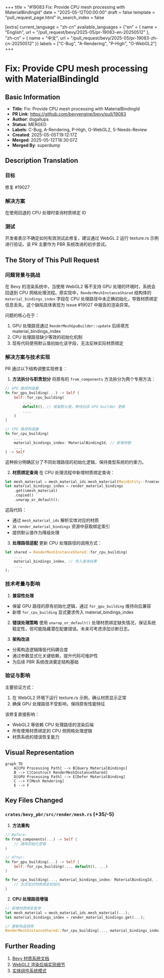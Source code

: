 +++
title = "#19083 Fix: Provide CPU mesh processing with MaterialBindingId"
date = "2025-05-12T00:00:00"
draft = false
template = "pull_request_page.html"
in_search_index = false

[extra]
current_language = "zh-cn"
available_languages = {"en" = { name = "English", url = "/pull_request/bevy/2025-05/pr-19083-en-20250512" }, "zh-cn" = { name = "中文", url = "/pull_request/bevy/2025-05/pr-19083-zh-cn-20250512" }}
labels = ["C-Bug", "A-Rendering", "P-High", "O-WebGL2"]
+++

# Fix: Provide CPU mesh processing with MaterialBindingId

## Basic Information
- **Title**: Fix: Provide CPU mesh processing with MaterialBindingId
- **PR Link**: https://github.com/bevyengine/bevy/pull/19083
- **Author**: dsgallups
- **Status**: MERGED
- **Labels**: C-Bug, A-Rendering, P-High, O-WebGL2, S-Needs-Review
- **Created**: 2025-05-05T19:12:17Z
- **Merged**: 2025-05-12T18:30:07Z
- **Merged By**: superdump

## Description Translation
### 目标
修复 #19027

### 解决方案
在使用回退的 CPU 处理时查询材质绑定 ID

### 测试
开发者表示不确定如何有效测试此修复，建议通过 WebGL 2 运行 texture.rs 示例进行验证。该 PR 主要作为 PBR 系统改进的初步尝试。

## The Story of This Pull Request

### 问题背景与挑战
在 Bevy 的渲染系统中，当使用 WebGL2 等不支持 GPU 处理的环境时，系统会回退到 CPU 网格处理流程。原实现中，`RenderMeshInstanceShared` 结构体的 `material_bindings_index` 字段在 CPU 处理路径中未正确初始化，导致材质绑定信息丢失。这个缺陷具体表现为 issue #19027 中报告的渲染异常。

问题的核心在于：
1. GPU 处理路径通过 `RenderMeshGpuBuilder::update` 后续填充 material_bindings_index
2. CPU 处理路径缺少等效的初始化机制
3. 现有代码使用默认值初始化该字段，无法反映实际材质绑定

### 解决方案与技术实现
PR 通过以下结构调整实现修复：

1. **方法拆分与职责划分**
将原有的 `from_components` 方法拆分为两个专用方法：
```rust
// GPU 路径构造器
fn for_gpu_building(...) -> Self {
    Self::for_cpu_building(
        ...,
        default(), // 保留默认值，等待后续 GPU builder 更新
        ...,
    )
}

// CPU 路径构造器
fn for_cpu_building(
    ...,
    material_bindings_index: MaterialBindingId, // 新增参数
    ...,
) -> Self
```
这种拆分明确区分了不同处理路径的初始化逻辑，保持类型系统的约束力。

2. **材质绑定查询**
在 CPU 处理流程中新增材质绑定查询：
```rust
let mesh_material = mesh_material_ids.mesh_material(MainEntity::from(entity));
let material_bindings_index = render_material_bindings
    .get(&mesh_material)
    .copied()
    .unwrap_or_default();
```
这段代码：
- 通过 `mesh_material_ids` 解析实体对应的材质
- 从 `render_material_bindings` 资源中获取绑定索引
- 提供默认值作为降级处理

3. **处理路径适配**
更新 CPU 处理路径的调用方式：
```rust
let shared = RenderMeshInstanceShared::for_cpu_building(
    ...,
    material_bindings_index, // 传入查询结果
    ...,
);
```

### 技术考量与影响
1. **兼容性处理**
- 保留 GPU 路径的原有初始化逻辑，通过 `for_gpu_building` 维持向后兼容
- 新增 `for_cpu_building` 显式要求传入 material_bindings_index

2. **错误处理策略**
使用 `unwrap_or_default()` 处理材质绑定缺失情况，保证系统稳定性，但可能隐藏潜在配置错误。未来可考虑添加诊断日志。

3. **架构改进**
- 分离构造逻辑降低代码耦合度
- 通过参数显式化关键依赖，提升代码可维护性
- 为后续 PBR 系统改进奠定结构基础

### 验证与影响
主要验证方式：
1. 在 WebGL2 环境下运行 texture.rs 示例，确认材质显示正常
2. 确保 GPU 处理路径不受影响，保持原有性能特征

该修复直接影响：
- WebGL2 等依赖 CPU 处理路径的渲染后端
- 所有使用材质绑定的 CPU 侧网格处理逻辑
- 材质系统的错误恢复能力

## Visual Representation

```mermaid
graph TD
    A[CPU Processing Path] --> B[Query MaterialBindings]
    B --> C[Construct RenderMeshInstanceShared]
    D[GPU Processing Path] --> E[Defer MaterialBinding]
    C --> F[Mesh Rendering]
    E --> F
```

## Key Files Changed

### `crates/bevy_pbr/src/render/mesh.rs` (+35/-5)
1. **方法重构**
```rust
// Before:
fn from_components(...) -> Self {
    // 通用初始化逻辑
}

// After:
fn for_gpu_building(...) -> Self {
    Self::for_cpu_building(..., default(), ...)
}

fn for_cpu_building(..., material_bindings_index: MaterialBindingId, ...) -> Self {
    // 包含显式材质绑定初始化
}
```

2. **CPU 处理路径增强**
```rust
// 新增材质绑定查询
let mesh_material = mesh_material_ids.mesh_material(...);
let material_bindings_index = render_material_bindings.get(...);

// 更新构造调用
RenderMeshInstanceShared::for_cpu_building(..., material_bindings_index, ...);
```

## Further Reading
1. [Bevy 材质系统文档](https://bevyengine.org/learn/book/implementation/materials/)
2. [WebGL2 渲染后端实现细节](https://bevyengine.org/learn/book/platforms/web/)
3. [实体组件系统模式](https://en.wikipedia.org/wiki/Entity_component_system)